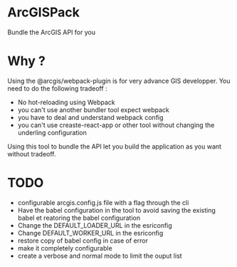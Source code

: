 # ArcGISPack

Bundle the ArcGIS API for you

# Why ?

Using the @arcgis/webpack-plugin is for very advance GIS developper. You need to do the following tradeoff :

- No hot-reloading using Webpack
- you can't use another bundler tool expect webpack
- you have to deal and understand webpack config
- you can't use creaste-react-app or other tool without changing the underling configuration

Using this tool to bundle the API let you build the application as you want without tradeoff.

# TODO

- configurable arcgis.config.js file with a flag through the cli
- Have the babel configuration in the tool to avoid saving the existing babel et reatoring the babel configuration
- Change the DEFAULT_LOADER_URL in the esriconfig
- Change DEFAULT_WORKER_URL in the esriconfig
- restore copy of babel config in case of error
- make it completely configurable
- create a verbose and normal mode to limit the ouput list
